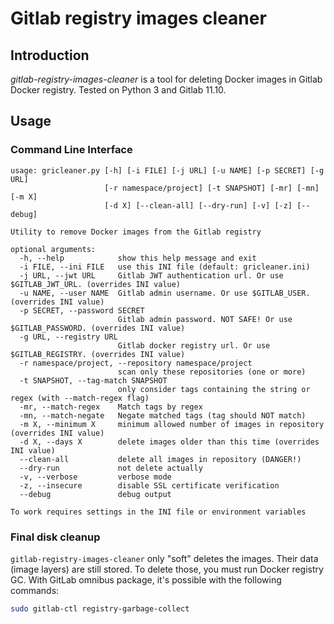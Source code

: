 # Gitlab registry images cleaner

## Introduction
*gitlab-registry-images-cleaner* is a tool for deleting Docker images in Gitlab Docker registry.
Tested on Python 3 and Gitlab 11.10.

## Usage

### Command Line Interface
```
usage: gricleaner.py [-h] [-i FILE] [-j URL] [-u NAME] [-p SECRET] [-g URL]
                     [-r namespace/project] [-t SNAPSHOT] [-mr] [-mn] [-m X]
                     [-d X] [--clean-all] [--dry-run] [-v] [-z] [--debug]

Utility to remove Docker images from the Gitlab registry

optional arguments:
  -h, --help            show this help message and exit
  -i FILE, --ini FILE   use this INI file (default: gricleaner.ini)
  -j URL, --jwt URL     Gitlab JWT authentication url. Or use $GITLAB_JWT_URL. (overrides INI value)
  -u NAME, --user NAME  Gitlab admin username. Or use $GITLAB_USER. (overrides INI value)
  -p SECRET, --password SECRET
                        Gitlab admin password. NOT SAFE! Or use $GITLAB_PASSWORD. (overrides INI value)
  -g URL, --registry URL
                        Gitlab docker registry url. Or use $GITLAB_REGISTRY. (overrides INI value)
  -r namespace/project, --repository namespace/project
                        scan only these repositories (one or more)
  -t SNAPSHOT, --tag-match SNAPSHOT
                        only consider tags containing the string or regex (with --match-regex flag)
  -mr, --match-regex    Match tags by regex
  -mn, --match-negate   Negate matched tags (tag should NOT match)
  -m X, --minimum X     minimum allowed number of images in repository (overrides INI value)
  -d X, --days X        delete images older than this time (overrides INI value)
  --clean-all           delete all images in repository (DANGER!)
  --dry-run             not delete actually
  -v, --verbose         verbose mode
  -z, --insecure        disable SSL certificate verification
  --debug               debug output

To work requires settings in the INI file or environment variables
```

### Final disk cleanup

`gitlab-registry-images-cleaner` only "soft" deletes the images. Their data (image layers) are still stored.
To delete those, you must run Docker registry GC. With GitLab omnibus package, it's possible with the following commands:

```bash
sudo gitlab-ctl registry-garbage-collect
```
